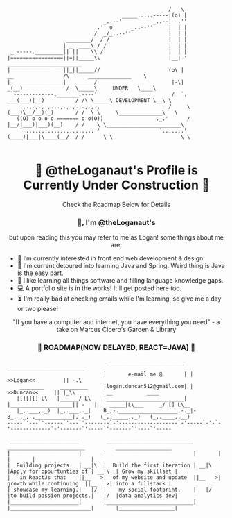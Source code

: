 
```                                                 .-.
                                                    /   \
                                     _____.....-----|(o) |
                               _..--'          _..--|  .''
                             .'  o      _..--''     |  | |
                            /  _/_..--''            |  | |
                   ________/  / /                   |  | |
                  | _  ____\ / /                    |  | |
 _.-----._________|| ||    \\ /                     |  | |
|=================||=||_____\\                      |__|-'                                ________________________
|                 ||_||_____//                      (o\ |              __                /\      ______________    \
|_________________|_________/                        |-\|            _(__)              /  \_____\     UNDER   \____\
 `-------------._______.----'                        /  `.       ___(___)|__)          / /\ \_____\ DEVELOPMENT \__\_\
    .,.,.,.,.,.,.,.,.,.,.,.,.,                      /     \     (___)\__/__)(_)       / /  \ \     \______________\   \
   ((O) o o o o ======= o o(O))                 ._.'      /    |__/|___)|___)(__)    / /    \ \________________________\
    `-.,.,.,.,.,.,.,.,.,.,.,-'                   `.......'    (____)|___|\____(__/  / /      \ \                      \ \
    
```
<h1 align="center"> 🚧 @theLoganaut's Profile is Currently Under Construction 🚧 </h1>
<p align="center"> Check the Roadmap Below for Details </p>
      
<h3 align="center"> 👋, I'm @theLoganaut's </h3>
<p align="center">but upon reading this you may refer to me as Logan! some things about me are;</p>


- 👀 I’m currently interested in front end web development & design.
- 🌱 I'm current detoured into learning Java and Spring. Weird thing is Java is the easy part.
- 💞️ I like learning all things software and filling language knowledge gaps.
- 💻 A portfolio site is in the works! It'll get posted here too.
- ⏳ I'm really bad at checking emails while I'm learning, so give me a day or two please!
<div align="center">
"If you have a computer and internet, you have everything you need"
 - a take on Marcus Cicero's Garden & Library
</div>


<h3 align="center"> 🚦 ROADMAP(NOW DELAYED, REACT=JAVA) 🚦 </h3>

```
                                _________________________   _________________________
                               |       e-mail me @       | |  >>Logan<<         || -.\
    ________     _________     |logan.duncan512@gmail.com| |     >>Duncan<<     || |_\\          __           ____
   |[][][] L\   |______/ L\    |_________________________| |____________________|| -   |    _____|L\___     _/ [] L\__
   |_,.___,._)  |_,.___,._|    B_,-.___________________,-._|-B_,-._,-.____________|,-._)   (_,._____,._)   (_,.____,.__)
-----`'---`'------`'---`'--------`-'-------------------`-'-----`-'-`-'-------------`-'-------`'-----`'-------`'----`'-----
 
 ______________________         ____________________________         _________________________          __________________
|                      |       |                            |       |                          |       |                  |
|  Building projects   | __|\  |  Build the first iteration | __|\  |Apply for oppurtunties of | __|\  | Grow my skillset |
|   in ReactJs that    ||__   >|  of my website and update  ||__   >| growth while continuing  ||__   >| into a fullstack |
| showcase my learning.|   |/  |    my social footprint.    |   |/  |to build passion projects.|   |/  |data analytics dev|
|______________________|       |____________________________|       |__________________________|       |__________________|
  
```
